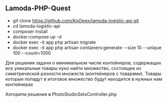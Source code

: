 ## Lamoda-PHP-Quest

- git clone https://github.com/AlxDeex/lamoda-logistic-api.git
- cd lamoda-logistic-api
- composer install
- docker-compose up -d
- docker exec -it app php artisan migrate
- docker exec -it app php artisan containers:generate --size 10 --unique 100 --count=1000


Для решения задачи о минимальном числе контейнеров, содержащих все уникальные товары
нуно найти множество, состоящее из симетрической разности множеств (контейнеров с товарами).
Товары которые попадут в итоговое множество будут находится  в нужных нам контейнерах

Алгоритм решения в PhotoStudioSetsController.php

